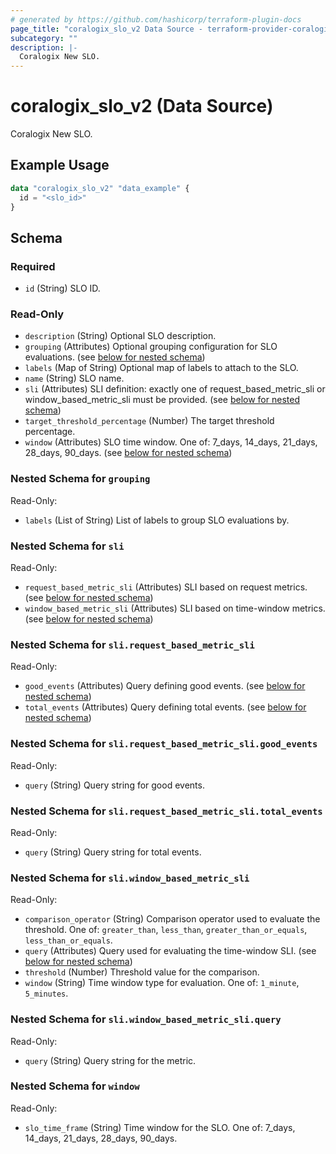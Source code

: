 ```yaml
---
# generated by https://github.com/hashicorp/terraform-plugin-docs
page_title: "coralogix_slo_v2 Data Source - terraform-provider-coralogix"
subcategory: ""
description: |-
  Coralogix New SLO.
---
```


# coralogix_slo_v2 (Data Source)

Coralogix New SLO.

## Example Usage

```terraform
data "coralogix_slo_v2" "data_example" {
  id = "<slo_id>"
}
```

<!-- schema generated by tfplugindocs -->
## Schema

### Required

- `id` (String) SLO ID.

### Read-Only

- `description` (String) Optional SLO description.
- `grouping` (Attributes) Optional grouping configuration for SLO evaluations. (see [below for nested schema](#nestedatt--grouping))
- `labels` (Map of String) Optional map of labels to attach to the SLO.
- `name` (String) SLO name.
- `sli` (Attributes) SLI definition: exactly one of request_based_metric_sli or window_based_metric_sli must be provided. (see [below for nested schema](#nestedatt--sli))
- `target_threshold_percentage` (Number) The target threshold percentage.
- `window` (Attributes) SLO time window. One of: 7_days, 14_days, 21_days, 28_days, 90_days. (see [below for nested schema](#nestedatt--window))

<a id="nestedatt--grouping"></a>
### Nested Schema for `grouping`

Read-Only:

- `labels` (List of String) List of labels to group SLO evaluations by.


<a id="nestedatt--sli"></a>
### Nested Schema for `sli`

Read-Only:

- `request_based_metric_sli` (Attributes) SLI based on request metrics. (see [below for nested schema](#nestedatt--sli--request_based_metric_sli))
- `window_based_metric_sli` (Attributes) SLI based on time-window metrics. (see [below for nested schema](#nestedatt--sli--window_based_metric_sli))

<a id="nestedatt--sli--request_based_metric_sli"></a>
### Nested Schema for `sli.request_based_metric_sli`

Read-Only:

- `good_events` (Attributes) Query defining good events. (see [below for nested schema](#nestedatt--sli--request_based_metric_sli--good_events))
- `total_events` (Attributes) Query defining total events. (see [below for nested schema](#nestedatt--sli--request_based_metric_sli--total_events))

<a id="nestedatt--sli--request_based_metric_sli--good_events"></a>
### Nested Schema for `sli.request_based_metric_sli.good_events`

Read-Only:

- `query` (String) Query string for good events.


<a id="nestedatt--sli--request_based_metric_sli--total_events"></a>
### Nested Schema for `sli.request_based_metric_sli.total_events`

Read-Only:

- `query` (String) Query string for total events.



<a id="nestedatt--sli--window_based_metric_sli"></a>
### Nested Schema for `sli.window_based_metric_sli`

Read-Only:

- `comparison_operator` (String) Comparison operator used to evaluate the threshold. One of: `greater_than`, `less_than`, `greater_than_or_equals`, `less_than_or_equals`.
- `query` (Attributes) Query used for evaluating the time-window SLI. (see [below for nested schema](#nestedatt--sli--window_based_metric_sli--query))
- `threshold` (Number) Threshold value for the comparison.
- `window` (String) Time window type for evaluation. One of: `1_minute`, `5_minutes`.

<a id="nestedatt--sli--window_based_metric_sli--query"></a>
### Nested Schema for `sli.window_based_metric_sli.query`

Read-Only:

- `query` (String) Query string for the metric.




<a id="nestedatt--window"></a>
### Nested Schema for `window`

Read-Only:

- `slo_time_frame` (String) Time window for the SLO. One of: 7_days, 14_days, 21_days, 28_days, 90_days.
